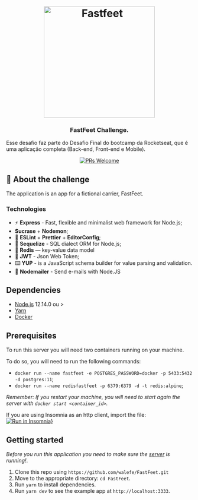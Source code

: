 <h1 align="center">
  <img alt="Fastfeet" title="Fastfeet" src=".github/logo.png" width="300px" />
</h1>

<h3 align="center">
  FastFeet Challenge.
</h3>

<p>Esse desafio faz parte do Desafio Final do bootcamp da Rocketseat, que é uma aplicação completa (Back-end, Front-end e Mobile).</p>

<p align="center">
   <a align="center" href="http://makeapullrequest.com">
    <img src="https://img.shields.io/badge/PRs-welcome-brightgreen.svg?style=flat-square" alt="PRs Welcome">
  </a>
</p>

## :rocket: About the challenge

The application is an app for a fictional carrier, FastFeet.

### **Technologies**

- ⚡ **Express** - Fast, flexible and minimalist web framework for Node.js;
- **Sucrase** + **Nodemon**;
- 💖 **ESLint** + **Prettier** + **EditorConfig**;
- 💾 **Sequelize** - SQL dialect ORM for Node.js;
- 🔑 **Redis** — key-value data model
- :closed_lock_with_key: **JWT** - Json Web Token;
- ⌨️ **YUP** - is a JavaScript schema builder for value parsing and validation.
- 📧 **Nodemailer** - Send e-mails with Node.JS

## Dependencies

- [Node.js](https://nodejs.org/en/) 12.14.0 ou >
- [Yarn](https://yarnpkg.com/pt-BR/docs/install)
- [Docker](https://www.docker.com/)

## Prerequisites

To run this server you will need two containers running on your machine.

To do so, you will need to run the following commands:

- `docker run --name fastfeet -e POSTGRES_PASSWORD=docker -p 5433:5432 -d postgres:11`;
- `docker run --name redisfastfeet -p 6379:6379 -d -t redis:alpine`;

_Remember: If you restart your machine, you will need to start again the server with `docker start <container_id>`._

If you are using Insomnia as an http client, import the file: [![Run in Insomnia}](https://insomnia.rest/images/run.svg)](https://insomnia.rest/run/?label=FastFeet&uri=https%3A%2F%2Fraw.githubusercontent.com%2Fwalefe%2FFastFeet%2Fmaster%2FInsomnia.json)

## **Getting started**

_Before you run this application you need to make sure the [server](https://github.com/walefe/FastFeet) is running!_.

1. Clone this repo using `https://github.com/walefe/FastFeet.git`
2. Move to the appropriate directory: `cd FastFeet`.<br />
3. Run `yarn` to install dependencies.<br />
4. Run `yarn dev` to see the example app at `http://localhost:3333`.
